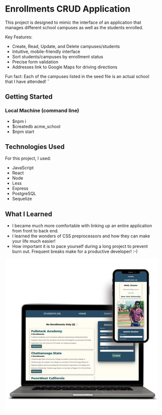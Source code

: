 # Enrollments CRUD Application

This project is designed to mimic the interface of an application that manages different school campuses as well as the students enrolled.

Key Features:

<ul>
<li>Create, Read, Update, and Delete campuses/students</li>
<li>Intuitive, mobile-friendly interface</li>
<li>Sort students/campuses by enrollment status</li>
<li>Precise form validation</li>
<li>Addresses link to Google Maps for driving directions</li>
</ul>

Fun fact: Each of the campuses listed in the seed file is an actual
school that I have attended!
˝
## Getting Started
### Local Machine (command line)
- $npm i
- $createdb acme_school
- $npm start

## Technologies Used

For this project, I used: 
- JavaScript
- React
- Node
- Less
- Express
- PostgreSQL
- Sequelize

## What I Learned
- I became much more comfortable with linking up an entire application from front to back end.
- I learned the wonders of CSS preprocessors and how they can make your life much easier!
- How important it is to pace yourself during a long project to prevent burn out. Frequent breaks make for a productive developer! :-)

![Alt text](public/enrollments_tool.png "Desktop mobile and ipad views")
